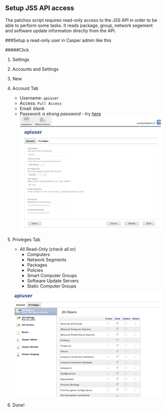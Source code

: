 Setup JSS API access
--------------------

The patchoo script requires read-only access to the JSS API in order to be able to perform some tasks. It reads package, group, network segement and software update information directly from the API.

###Setup a read-only user in Casper admin like this

#####Click
1. Settings
2. Accounts and Settings
3. New
4. Account Tab
	* Username: `apiuser`
	* Access: `Full Access`
	* Email: *blank*
	* Password: *a strong password* - try [here](https://www.random.org/passwords/?num=1&len=24&format=html&rnd=new)
	![API User](images/apiuser.png)
	
5. Privleges Tab
	* All Read-Only (check all or)
		* Computers
		* Network Segments
		* Packages
		* Policies
		* Smart Computer Groups
		* Software Update Servers
		* Static Computer Groups
		
	![API Priv](images/apipriv.png)
	
6. Done!
